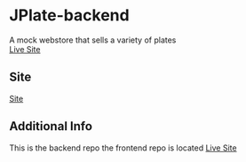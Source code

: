 # JPlate-backend
A mock webstore that sells a variety of plates <br />
[Live Site](https://github.com/Penspinner/jplate-frontend)
## Site
[Site](githubmedia/jplate.gif)
## Additional Info
This is the backend repo the frontend repo is located [Live Site](https://github.com/Penspinner/jplate-frontend)
